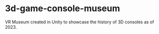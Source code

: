 # 3d-game-console-museum
VR Museum created in Unity to showcase the history of 3D consoles as of 2023.
